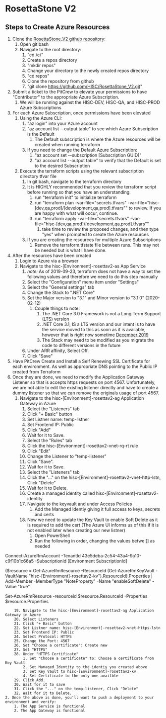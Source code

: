 # RosettaStone V2

## Steps to Create Azure Resources
1. Clone the [RosettaStone_V2 github repository](https://github.com/HISC/RosettaStone_V2):
    1. Open git bash
    2. Navigate to the root directory:
        1. "cd /c/"
        2. Create a repos directory
        3. "mkdir repos"
        4. Change your directory to the newly created repos directory
        5. "cd repos"
        6. Clone the repository from github
        7. "git clone https://github.com/HISC/RosettaStone_V2.git"
2. Submit a ticket to the PitCrew to elevate your permissions to have "Contributor" to the appropriate Azure Subscription.
    1. We will be running against the HISC-DEV, HISC-QA, and HISC-PROD Azure Subscriptions
3. For each Azure Subscription, once permissions have been elevated
    1. Using the Azure CLI:
        1. "az login" into your Azure account
        2. "az account list --output table" to see which Azure Subscription is the Default
            1. The Default subscription is where the Azure resources will be created when running terraform
        3. If you need to change the Default Azure Subscription:
            1. "az account set --subscription [Subscription GUID]"
            2. "az account list --output table" to verify that the Default is set to the desired Subscription
    2. Execute the terraform scripts using the relevant subscription directory tfvar file
        1. In git bash, navigate to the terraform directory
        2. It is HIGHLY recommended that you review the terraform script before running so that you have an understanding.
            1. run "terraform init" to initialize terraform
            2. run "terraform plan -var-file="secrets.tfvars" -var-file="hisc-[dev,qa,prod]/[development,qa,prod].tfvars"" to review. If you are happy with what will occur, continue.
            3. run "terraform apply -var-file="secrets.tfvars" -var-file="hisc-[dev,qa,prod]/[development,qa,prod].tfvars""
				1. take time to review the proposed changes, and then type "yes" when prompted to create the Azure resources
		3. If you are creating the resources for multiple Azure Subscriptions
			1. Remove the terraform.tfstate file between runs. This may not be needed but is what I have done.
4. After the resources have been created
    1. Login to Azure via a browser
    2. Navigate to the hisc-[Environment]-rosettav2-as App Service
        1. *note:* As of 2019-09-23, terraform does not have a way to set the following values and therefore we need to do this step manually
        2. Select the "Configuration" menu item under "Settings"
        3. Select the "General settings" tab
        4. Change the Stack to ".NET Core"
        5. Set the Major version to "3.1" and Minor version to "3.1.0" (2020-02-12)
			1. Couple things to note:
				1. The .NET Core 3.0 Framework is not a Long Term Support (LTS) version
				2. .NET Core 3.1, IS a LTS version and our intent is to have the service moved to this as soon as it is available, however that is right now sometime [December 2019](https://dotnet.microsoft.com/platform/support/policy/dotnet-core)
				3. The Stack may need to be modified as you migrate the code to different versions in the future
		6. Under ARR affinity, Select Off.
        7. Click "Save"
5. Have PitCrew Create and Install a Self Renewing SSL Certificate for each environment.  As well as appropriate DNS pointing to the Public IP created from Terraform
6. Once they are done, we need to modify the Application Gateway Listener so that is accepts https requests on port 4567. Unfortunately, we are not able to edit the existing
   listener directly and have to create a dummy listener so that we can remove the originals usage of port 4567.
	1. Navigate to the hisc-[Environment]-rosettav2-ag Application Gateway in Azure
		1. Select the "Listeners" tab
		2. Click "+ Basic" button
		3. Set Listner name: temp-listner
		4. Set Frontend IP: Public
		5. Click "Add"
		6. Wait for it to Save.
		7. Select the "Rules" tab
		8. Click the hisc-[Environment]-rosettav2-vnet-rq-rt rule
		9. Click "Edit"
		10. Change the Listener to "temp-listener"
		11. Click "Save".
		12. Wait for it to Save.
		13. Select the "Listeners" tab
		14. Click the "..." on the hisc-[Environment]-rosettav2-vnet-http-lstn, Click "Delete"
		15. Wait for it to Delete.
		16. Create a managed identity called hisc-[Environment]-rosettav2-identity
		17. Navigate to the keyvault and under Access Policies
			1. Add the Managed Identiy giving it full access to keys, secrets and certs
		18. Now we need to update the Key Vault to enable Soft Delete as it is required to add the cert (The Azure UI informs us of this if it is not enabled later when creating our new listner)
			1. Open PowerShell
			2. Run the following in order, changing the values betwe [] as needed

Connect-AzureRmAccount -TenantId 43e5deba-2c54-43a4-9a10-c9f10b1c66a5 -SubscriptionId [Environment SubscriptionId]

($resource = Get-AzureRmResource -ResourceId (Get-AzureRmKeyVault -VaultName "hisc-[Environment]-rosettav2-kv").ResourceId).Properties | Add-Member -MemberType "NoteProperty" -Name "enableSoftDelete" -Value "true"

Set-AzureRmResource -resourceid $resource.ResourceId -Properties $resource.Properties

		19. Navigate to the hisc-[Environment]-rosettav2-ag Application Gateway in Azure
		20. Select Listeners
		21. Click "+ Basic" button
		22. Set Listner name: hisc-[Environment]-rosettav2-vnet-https-lstn
		23. Set Frontend IP: Public
		24. Select Protocol: HTTPS
		25. Change the Port: 4567
		26. Set "Choose a certificate": Create new
		27. Set "HTTPS"
		28. Under "HTTPS Certificate"
			1. Set "Choose a certificate" to: Choose a certificate from Key Vault
			2. Set Managed Identity to the identiy you created above
			3. Set Key Vault to hisc-[Environment]-rosettav2-kv
			4. Set Certificate to the only one availble
		29. Click Add.
		30. Wait for it to save
		31. Click the "..." on the temp-listener, Click "Delete"
		32. Wait for it to Delete.
	2. Once the above is done, you'll want to push a deployment to your environment and verify:
		1. The App Service is functional
		2. The App Gateway is functional


  
